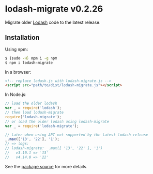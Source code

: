 # lodash-migrate v0.2.26

Migrate older [Lodash](https://lodash.com/) code to the latest release.

## Installation

Using npm:

```bash
$ {sudo -H} npm i -g npm
$ npm i lodash-migrate
```

In a browser:
```html
<!-- replace lodash.js with lodash-migrate.js -->
<script src="path/to/dist/lodash-migrate.js"></script>
```

In Node.js:
```js
// load the older lodash
var _ = require('lodash');
// then load lodash-migrate
require('lodash-migrate');
// or load the older lodash using lodash-migrate
var _ = require('lodash-migrate');

// later when using API not supported by the latest lodash release
_.max(['13', '22'], '1');
// => logs:
// lodash-migrate: _.max([ '13', '22' ], '1')
//   v3.10.1 => '13'
//   v4.14.0 => '22'
```

See the [package source](https://github.com/lodash/lodash-migrate/tree/0.2.26) for more details.
